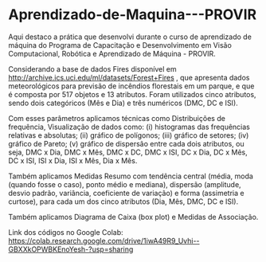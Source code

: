 # Aprendizado-de-Maquina---PROVIR

Aqui destaco a prática que desenvolvi durante o curso de aprendizado de máquina do Programa de Capacitação e Desenvolvimento em Visão Computacional, Robótica e Aprendizado de Máquina - PROVIR.

Considerando a base de dados Fires disponível em http://archive.ics.uci.edu/ml/datasets/Forest+Fires , que apresenta dados meteorológicos para
previsão de incêndios florestais em um parque, e que é composta por 517 objetos e 13 atributos. Foram utilizados cinco atributos, sendo dois categóricos (Mês e Dia) e três numéricos (DMC, DC e ISI).

Com esses parâmetros aplicamos técnicas como Distribuições de frequência, Visualização de dados como: (i) histogramas das frequências relativas e absolutas; (ii) gráfico de polígonos; (iii) gráfico de setores; (iv) gráfico de Pareto; (v) gráfico de dispersão entre cada dois atributos, ou seja, DMC x Dia, DMC x Mês, DMC x DC, DMC x ISI, DC x Dia, DC x Mês, DC x ISI, ISI x Dia, ISI x Mês, Dia x Mês.
 
Também aplicamos Medidas Resumo com tendência central (média, moda (quando fosse o caso), ponto médio e mediana), dispersão (amplitude, desvio padrão, variância,
coeficiente de variação) e forma (assimetria e curtose), para cada um dos cinco atributos (Dia, Mês, DMC, DC e ISI).
 
Também aplicamos Diagrama de Caixa (box plot) e Medidas de Associação.

Link dos códigos no Google Colab: https://colab.research.google.com/drive/1iwA49R9_Uvhi--GBXXkOPWBKEnoYesh-?usp=sharing
